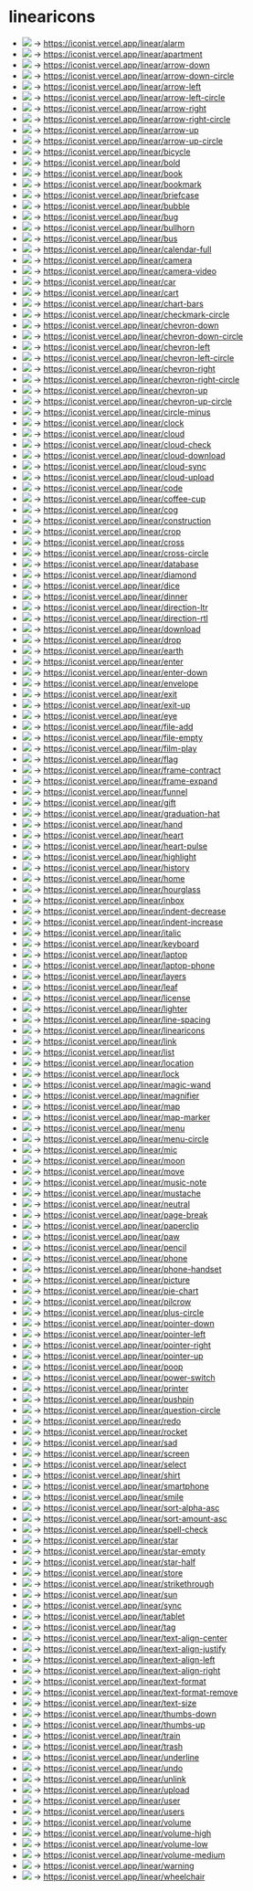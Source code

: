 # linearicons


- ![](https://iconist.vercel.app/linear/alarm) → https://iconist.vercel.app/linear/alarm
- ![](https://iconist.vercel.app/linear/apartment) → https://iconist.vercel.app/linear/apartment
- ![](https://iconist.vercel.app/linear/arrow-down) → https://iconist.vercel.app/linear/arrow-down
- ![](https://iconist.vercel.app/linear/arrow-down-circle) → https://iconist.vercel.app/linear/arrow-down-circle
- ![](https://iconist.vercel.app/linear/arrow-left) → https://iconist.vercel.app/linear/arrow-left
- ![](https://iconist.vercel.app/linear/arrow-left-circle) → https://iconist.vercel.app/linear/arrow-left-circle
- ![](https://iconist.vercel.app/linear/arrow-right) → https://iconist.vercel.app/linear/arrow-right
- ![](https://iconist.vercel.app/linear/arrow-right-circle) → https://iconist.vercel.app/linear/arrow-right-circle
- ![](https://iconist.vercel.app/linear/arrow-up) → https://iconist.vercel.app/linear/arrow-up
- ![](https://iconist.vercel.app/linear/arrow-up-circle) → https://iconist.vercel.app/linear/arrow-up-circle
- ![](https://iconist.vercel.app/linear/bicycle) → https://iconist.vercel.app/linear/bicycle
- ![](https://iconist.vercel.app/linear/bold) → https://iconist.vercel.app/linear/bold
- ![](https://iconist.vercel.app/linear/book) → https://iconist.vercel.app/linear/book
- ![](https://iconist.vercel.app/linear/bookmark) → https://iconist.vercel.app/linear/bookmark
- ![](https://iconist.vercel.app/linear/briefcase) → https://iconist.vercel.app/linear/briefcase
- ![](https://iconist.vercel.app/linear/bubble) → https://iconist.vercel.app/linear/bubble
- ![](https://iconist.vercel.app/linear/bug) → https://iconist.vercel.app/linear/bug
- ![](https://iconist.vercel.app/linear/bullhorn) → https://iconist.vercel.app/linear/bullhorn
- ![](https://iconist.vercel.app/linear/bus) → https://iconist.vercel.app/linear/bus
- ![](https://iconist.vercel.app/linear/calendar-full) → https://iconist.vercel.app/linear/calendar-full
- ![](https://iconist.vercel.app/linear/camera) → https://iconist.vercel.app/linear/camera
- ![](https://iconist.vercel.app/linear/camera-video) → https://iconist.vercel.app/linear/camera-video
- ![](https://iconist.vercel.app/linear/car) → https://iconist.vercel.app/linear/car
- ![](https://iconist.vercel.app/linear/cart) → https://iconist.vercel.app/linear/cart
- ![](https://iconist.vercel.app/linear/chart-bars) → https://iconist.vercel.app/linear/chart-bars
- ![](https://iconist.vercel.app/linear/checkmark-circle) → https://iconist.vercel.app/linear/checkmark-circle
- ![](https://iconist.vercel.app/linear/chevron-down) → https://iconist.vercel.app/linear/chevron-down
- ![](https://iconist.vercel.app/linear/chevron-down-circle) → https://iconist.vercel.app/linear/chevron-down-circle
- ![](https://iconist.vercel.app/linear/chevron-left) → https://iconist.vercel.app/linear/chevron-left
- ![](https://iconist.vercel.app/linear/chevron-left-circle) → https://iconist.vercel.app/linear/chevron-left-circle
- ![](https://iconist.vercel.app/linear/chevron-right) → https://iconist.vercel.app/linear/chevron-right
- ![](https://iconist.vercel.app/linear/chevron-right-circle) → https://iconist.vercel.app/linear/chevron-right-circle
- ![](https://iconist.vercel.app/linear/chevron-up) → https://iconist.vercel.app/linear/chevron-up
- ![](https://iconist.vercel.app/linear/chevron-up-circle) → https://iconist.vercel.app/linear/chevron-up-circle
- ![](https://iconist.vercel.app/linear/circle-minus) → https://iconist.vercel.app/linear/circle-minus
- ![](https://iconist.vercel.app/linear/clock) → https://iconist.vercel.app/linear/clock
- ![](https://iconist.vercel.app/linear/cloud) → https://iconist.vercel.app/linear/cloud
- ![](https://iconist.vercel.app/linear/cloud-check) → https://iconist.vercel.app/linear/cloud-check
- ![](https://iconist.vercel.app/linear/cloud-download) → https://iconist.vercel.app/linear/cloud-download
- ![](https://iconist.vercel.app/linear/cloud-sync) → https://iconist.vercel.app/linear/cloud-sync
- ![](https://iconist.vercel.app/linear/cloud-upload) → https://iconist.vercel.app/linear/cloud-upload
- ![](https://iconist.vercel.app/linear/code) → https://iconist.vercel.app/linear/code
- ![](https://iconist.vercel.app/linear/coffee-cup) → https://iconist.vercel.app/linear/coffee-cup
- ![](https://iconist.vercel.app/linear/cog) → https://iconist.vercel.app/linear/cog
- ![](https://iconist.vercel.app/linear/construction) → https://iconist.vercel.app/linear/construction
- ![](https://iconist.vercel.app/linear/crop) → https://iconist.vercel.app/linear/crop
- ![](https://iconist.vercel.app/linear/cross) → https://iconist.vercel.app/linear/cross
- ![](https://iconist.vercel.app/linear/cross-circle) → https://iconist.vercel.app/linear/cross-circle
- ![](https://iconist.vercel.app/linear/database) → https://iconist.vercel.app/linear/database
- ![](https://iconist.vercel.app/linear/diamond) → https://iconist.vercel.app/linear/diamond
- ![](https://iconist.vercel.app/linear/dice) → https://iconist.vercel.app/linear/dice
- ![](https://iconist.vercel.app/linear/dinner) → https://iconist.vercel.app/linear/dinner
- ![](https://iconist.vercel.app/linear/direction-ltr) → https://iconist.vercel.app/linear/direction-ltr
- ![](https://iconist.vercel.app/linear/direction-rtl) → https://iconist.vercel.app/linear/direction-rtl
- ![](https://iconist.vercel.app/linear/download) → https://iconist.vercel.app/linear/download
- ![](https://iconist.vercel.app/linear/drop) → https://iconist.vercel.app/linear/drop
- ![](https://iconist.vercel.app/linear/earth) → https://iconist.vercel.app/linear/earth
- ![](https://iconist.vercel.app/linear/enter) → https://iconist.vercel.app/linear/enter
- ![](https://iconist.vercel.app/linear/enter-down) → https://iconist.vercel.app/linear/enter-down
- ![](https://iconist.vercel.app/linear/envelope) → https://iconist.vercel.app/linear/envelope
- ![](https://iconist.vercel.app/linear/exit) → https://iconist.vercel.app/linear/exit
- ![](https://iconist.vercel.app/linear/exit-up) → https://iconist.vercel.app/linear/exit-up
- ![](https://iconist.vercel.app/linear/eye) → https://iconist.vercel.app/linear/eye
- ![](https://iconist.vercel.app/linear/file-add) → https://iconist.vercel.app/linear/file-add
- ![](https://iconist.vercel.app/linear/file-empty) → https://iconist.vercel.app/linear/file-empty
- ![](https://iconist.vercel.app/linear/film-play) → https://iconist.vercel.app/linear/film-play
- ![](https://iconist.vercel.app/linear/flag) → https://iconist.vercel.app/linear/flag
- ![](https://iconist.vercel.app/linear/frame-contract) → https://iconist.vercel.app/linear/frame-contract
- ![](https://iconist.vercel.app/linear/frame-expand) → https://iconist.vercel.app/linear/frame-expand
- ![](https://iconist.vercel.app/linear/funnel) → https://iconist.vercel.app/linear/funnel
- ![](https://iconist.vercel.app/linear/gift) → https://iconist.vercel.app/linear/gift
- ![](https://iconist.vercel.app/linear/graduation-hat) → https://iconist.vercel.app/linear/graduation-hat
- ![](https://iconist.vercel.app/linear/hand) → https://iconist.vercel.app/linear/hand
- ![](https://iconist.vercel.app/linear/heart) → https://iconist.vercel.app/linear/heart
- ![](https://iconist.vercel.app/linear/heart-pulse) → https://iconist.vercel.app/linear/heart-pulse
- ![](https://iconist.vercel.app/linear/highlight) → https://iconist.vercel.app/linear/highlight
- ![](https://iconist.vercel.app/linear/history) → https://iconist.vercel.app/linear/history
- ![](https://iconist.vercel.app/linear/home) → https://iconist.vercel.app/linear/home
- ![](https://iconist.vercel.app/linear/hourglass) → https://iconist.vercel.app/linear/hourglass
- ![](https://iconist.vercel.app/linear/inbox) → https://iconist.vercel.app/linear/inbox
- ![](https://iconist.vercel.app/linear/indent-decrease) → https://iconist.vercel.app/linear/indent-decrease
- ![](https://iconist.vercel.app/linear/indent-increase) → https://iconist.vercel.app/linear/indent-increase
- ![](https://iconist.vercel.app/linear/italic) → https://iconist.vercel.app/linear/italic
- ![](https://iconist.vercel.app/linear/keyboard) → https://iconist.vercel.app/linear/keyboard
- ![](https://iconist.vercel.app/linear/laptop) → https://iconist.vercel.app/linear/laptop
- ![](https://iconist.vercel.app/linear/laptop-phone) → https://iconist.vercel.app/linear/laptop-phone
- ![](https://iconist.vercel.app/linear/layers) → https://iconist.vercel.app/linear/layers
- ![](https://iconist.vercel.app/linear/leaf) → https://iconist.vercel.app/linear/leaf
- ![](https://iconist.vercel.app/linear/license) → https://iconist.vercel.app/linear/license
- ![](https://iconist.vercel.app/linear/lighter) → https://iconist.vercel.app/linear/lighter
- ![](https://iconist.vercel.app/linear/line-spacing) → https://iconist.vercel.app/linear/line-spacing
- ![](https://iconist.vercel.app/linear/linearicons) → https://iconist.vercel.app/linear/linearicons
- ![](https://iconist.vercel.app/linear/link) → https://iconist.vercel.app/linear/link
- ![](https://iconist.vercel.app/linear/list) → https://iconist.vercel.app/linear/list
- ![](https://iconist.vercel.app/linear/location) → https://iconist.vercel.app/linear/location
- ![](https://iconist.vercel.app/linear/lock) → https://iconist.vercel.app/linear/lock
- ![](https://iconist.vercel.app/linear/magic-wand) → https://iconist.vercel.app/linear/magic-wand
- ![](https://iconist.vercel.app/linear/magnifier) → https://iconist.vercel.app/linear/magnifier
- ![](https://iconist.vercel.app/linear/map) → https://iconist.vercel.app/linear/map
- ![](https://iconist.vercel.app/linear/map-marker) → https://iconist.vercel.app/linear/map-marker
- ![](https://iconist.vercel.app/linear/menu) → https://iconist.vercel.app/linear/menu
- ![](https://iconist.vercel.app/linear/menu-circle) → https://iconist.vercel.app/linear/menu-circle
- ![](https://iconist.vercel.app/linear/mic) → https://iconist.vercel.app/linear/mic
- ![](https://iconist.vercel.app/linear/moon) → https://iconist.vercel.app/linear/moon
- ![](https://iconist.vercel.app/linear/move) → https://iconist.vercel.app/linear/move
- ![](https://iconist.vercel.app/linear/music-note) → https://iconist.vercel.app/linear/music-note
- ![](https://iconist.vercel.app/linear/mustache) → https://iconist.vercel.app/linear/mustache
- ![](https://iconist.vercel.app/linear/neutral) → https://iconist.vercel.app/linear/neutral
- ![](https://iconist.vercel.app/linear/page-break) → https://iconist.vercel.app/linear/page-break
- ![](https://iconist.vercel.app/linear/paperclip) → https://iconist.vercel.app/linear/paperclip
- ![](https://iconist.vercel.app/linear/paw) → https://iconist.vercel.app/linear/paw
- ![](https://iconist.vercel.app/linear/pencil) → https://iconist.vercel.app/linear/pencil
- ![](https://iconist.vercel.app/linear/phone) → https://iconist.vercel.app/linear/phone
- ![](https://iconist.vercel.app/linear/phone-handset) → https://iconist.vercel.app/linear/phone-handset
- ![](https://iconist.vercel.app/linear/picture) → https://iconist.vercel.app/linear/picture
- ![](https://iconist.vercel.app/linear/pie-chart) → https://iconist.vercel.app/linear/pie-chart
- ![](https://iconist.vercel.app/linear/pilcrow) → https://iconist.vercel.app/linear/pilcrow
- ![](https://iconist.vercel.app/linear/plus-circle) → https://iconist.vercel.app/linear/plus-circle
- ![](https://iconist.vercel.app/linear/pointer-down) → https://iconist.vercel.app/linear/pointer-down
- ![](https://iconist.vercel.app/linear/pointer-left) → https://iconist.vercel.app/linear/pointer-left
- ![](https://iconist.vercel.app/linear/pointer-right) → https://iconist.vercel.app/linear/pointer-right
- ![](https://iconist.vercel.app/linear/pointer-up) → https://iconist.vercel.app/linear/pointer-up
- ![](https://iconist.vercel.app/linear/poop) → https://iconist.vercel.app/linear/poop
- ![](https://iconist.vercel.app/linear/power-switch) → https://iconist.vercel.app/linear/power-switch
- ![](https://iconist.vercel.app/linear/printer) → https://iconist.vercel.app/linear/printer
- ![](https://iconist.vercel.app/linear/pushpin) → https://iconist.vercel.app/linear/pushpin
- ![](https://iconist.vercel.app/linear/question-circle) → https://iconist.vercel.app/linear/question-circle
- ![](https://iconist.vercel.app/linear/redo) → https://iconist.vercel.app/linear/redo
- ![](https://iconist.vercel.app/linear/rocket) → https://iconist.vercel.app/linear/rocket
- ![](https://iconist.vercel.app/linear/sad) → https://iconist.vercel.app/linear/sad
- ![](https://iconist.vercel.app/linear/screen) → https://iconist.vercel.app/linear/screen
- ![](https://iconist.vercel.app/linear/select) → https://iconist.vercel.app/linear/select
- ![](https://iconist.vercel.app/linear/shirt) → https://iconist.vercel.app/linear/shirt
- ![](https://iconist.vercel.app/linear/smartphone) → https://iconist.vercel.app/linear/smartphone
- ![](https://iconist.vercel.app/linear/smile) → https://iconist.vercel.app/linear/smile
- ![](https://iconist.vercel.app/linear/sort-alpha-asc) → https://iconist.vercel.app/linear/sort-alpha-asc
- ![](https://iconist.vercel.app/linear/sort-amount-asc) → https://iconist.vercel.app/linear/sort-amount-asc
- ![](https://iconist.vercel.app/linear/spell-check) → https://iconist.vercel.app/linear/spell-check
- ![](https://iconist.vercel.app/linear/star) → https://iconist.vercel.app/linear/star
- ![](https://iconist.vercel.app/linear/star-empty) → https://iconist.vercel.app/linear/star-empty
- ![](https://iconist.vercel.app/linear/star-half) → https://iconist.vercel.app/linear/star-half
- ![](https://iconist.vercel.app/linear/store) → https://iconist.vercel.app/linear/store
- ![](https://iconist.vercel.app/linear/strikethrough) → https://iconist.vercel.app/linear/strikethrough
- ![](https://iconist.vercel.app/linear/sun) → https://iconist.vercel.app/linear/sun
- ![](https://iconist.vercel.app/linear/sync) → https://iconist.vercel.app/linear/sync
- ![](https://iconist.vercel.app/linear/tablet) → https://iconist.vercel.app/linear/tablet
- ![](https://iconist.vercel.app/linear/tag) → https://iconist.vercel.app/linear/tag
- ![](https://iconist.vercel.app/linear/text-align-center) → https://iconist.vercel.app/linear/text-align-center
- ![](https://iconist.vercel.app/linear/text-align-justify) → https://iconist.vercel.app/linear/text-align-justify
- ![](https://iconist.vercel.app/linear/text-align-left) → https://iconist.vercel.app/linear/text-align-left
- ![](https://iconist.vercel.app/linear/text-align-right) → https://iconist.vercel.app/linear/text-align-right
- ![](https://iconist.vercel.app/linear/text-format) → https://iconist.vercel.app/linear/text-format
- ![](https://iconist.vercel.app/linear/text-format-remove) → https://iconist.vercel.app/linear/text-format-remove
- ![](https://iconist.vercel.app/linear/text-size) → https://iconist.vercel.app/linear/text-size
- ![](https://iconist.vercel.app/linear/thumbs-down) → https://iconist.vercel.app/linear/thumbs-down
- ![](https://iconist.vercel.app/linear/thumbs-up) → https://iconist.vercel.app/linear/thumbs-up
- ![](https://iconist.vercel.app/linear/train) → https://iconist.vercel.app/linear/train
- ![](https://iconist.vercel.app/linear/trash) → https://iconist.vercel.app/linear/trash
- ![](https://iconist.vercel.app/linear/underline) → https://iconist.vercel.app/linear/underline
- ![](https://iconist.vercel.app/linear/undo) → https://iconist.vercel.app/linear/undo
- ![](https://iconist.vercel.app/linear/unlink) → https://iconist.vercel.app/linear/unlink
- ![](https://iconist.vercel.app/linear/upload) → https://iconist.vercel.app/linear/upload
- ![](https://iconist.vercel.app/linear/user) → https://iconist.vercel.app/linear/user
- ![](https://iconist.vercel.app/linear/users) → https://iconist.vercel.app/linear/users
- ![](https://iconist.vercel.app/linear/volume) → https://iconist.vercel.app/linear/volume
- ![](https://iconist.vercel.app/linear/volume-high) → https://iconist.vercel.app/linear/volume-high
- ![](https://iconist.vercel.app/linear/volume-low) → https://iconist.vercel.app/linear/volume-low
- ![](https://iconist.vercel.app/linear/volume-medium) → https://iconist.vercel.app/linear/volume-medium
- ![](https://iconist.vercel.app/linear/warning) → https://iconist.vercel.app/linear/warning
- ![](https://iconist.vercel.app/linear/wheelchair) → https://iconist.vercel.app/linear/wheelchair